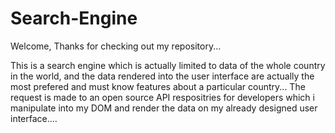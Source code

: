 # Search-Engine

Welcome, Thanks for checking out my repository...

This is a search engine which is actually limited to data of the whole country in the world, and the data rendered into the user interface are actually the most prefered
and must know features about a particular country... The request is made to an open source API respositries for developers which i manipulate into my DOM and render the 
data on my already designed user interface....
